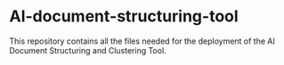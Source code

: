 # AI-document-structuring-tool
This repository contains all the files needed for the deployment of the AI Document Structuring and Clustering Tool.
